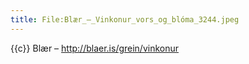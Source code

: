 ```yaml
---
title: File:Blær_–_Vinkonur_vors_og_blóma_3244.jpeg
---
```


{{c}} Blær – http://blaer.is/grein/vinkonur

